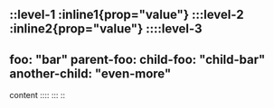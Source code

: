 ::level-1
:inline1{prop="value"}
:::level-2
:inline2{prop="value"}
::::level-3
---
foo: "bar"
parent-foo:
  child-foo: "child-bar"
  another-child: "even-more"
---
content
::::
:::
::
